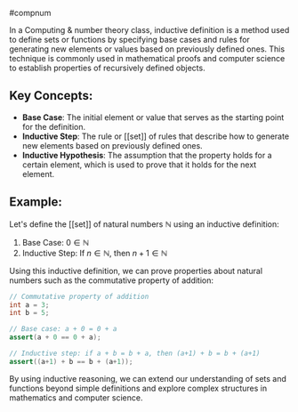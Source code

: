 #compnum 

In a Computing & number theory class, inductive definition is a method used to define sets or functions by specifying base cases and rules for generating new elements or values based on previously defined ones. This technique is commonly used in mathematical proofs and computer science to establish properties of recursively defined objects.

## Key Concepts:

- **Base Case**: The initial element or value that serves as the starting point for the definition.
- **Inductive Step**: The rule or [[set]] of rules that describe how to generate new elements based on previously defined ones.
- **Inductive Hypothesis**: The assumption that the property holds for a certain element, which is used to prove that it holds for the next element.

## Example:

Let's define the [[set]] of natural numbers $\mathbb{N}$ using an inductive definition:

1. Base Case: $0 \in \mathbb{N}$
2. Inductive Step: If $n \in \mathbb{N}$, then $n+1 \in \mathbb{N}$

Using this inductive definition, we can prove properties about natural numbers such as the commutative property of addition:

```java
// Commutative property of addition
int a = 3;
int b = 5;

// Base case: a + 0 = 0 + a
assert(a + 0 == 0 + a);

// Inductive step: if a + b = b + a, then (a+1) + b = b + (a+1)
assert((a+1) + b == b + (a+1));
```

By using inductive reasoning, we can extend our understanding of sets and functions beyond simple definitions and explore complex structures in mathematics and computer science.